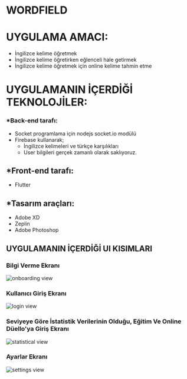 # WORDFIELD

# UYGULAMA AMACI:
- İngilizce kelime öğretmek
- İngilizce kelime öğretirken eğlenceli hale getirmek
- İngilizce kelime öğretmek için online kelime tahmin etme 

# UYGULAMANIN İÇERDİĞİ TEKNOLOJİLER:
### *Back-end tarafı:
- Socket programlama için nodejs socket.io modülü
- Firebase kullanarak; 
	- İngilizce kelimeleri ve türkçe karşılıkları
	- User bilgileri gerçek zamanlı olarak saklıyoruz.

## *Front-end tarafı:
- Flutter

## *Tasarım araçları:
- Adobe XD
- Zeplin
- Adobe Photoshop

## UYGULAMANIN İÇERDİĞİ UI KISIMLARI
### Bilgi Verme Ekranı
![onboarding view](https://github.com/salihcnkhy/VBT_Intership_Hackathon/blob/master/ui_overviews/onboarding_view.png)
### Kullanıcı Giriş Ekranı  
![login view](https://github.com/salihcnkhy/VBT_Intership_Hackathon/blob/master/ui_overviews/login_view.png)
### Seviyeye Göre İstatistik Verilerinin Olduğu, Eğitim Ve Online Düello'ya Giriş Ekranı
![statistical view](https://github.com/salihcnkhy/VBT_Intership_Hackathon/blob/master/ui_overviews/statistical_view.png)
### Ayarlar Ekranı
![settings view](https://github.com/salihcnkhy/VBT_Intership_Hackathon/blob/master/ui_overviews/settings_view.png)

